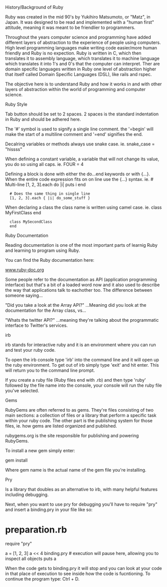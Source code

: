 History/Background of Ruby

Ruby was created in the mid 90's by Yukihiro Matsumoto, or "Matz", in Japan. It was designed to be read and implemented with a "human first" attitude, meaning it was meant to be friendlier to programmers.

Throughout the years computer science and programming have added different layers of abstraction to the experience of people using computers. High level programming languages make writing code easier/more human friendly and Ruby is no expection. Ruby is written in C, which then translates it to assembly language, which translates it to machine language which translates it into 1's and 0's that the computer can interpret. Ther are domain specific languages written in Ruby one level of abstraction higher that itself called Domain Specific Languages (DSL), like rails and rspec. 

The objective here is to understand Ruby and how it works in and with other layers of abstraction within the world of programming and computer science. 


Ruby Style

Tab button should be set to 2 spaces. 2 spaces is the standard indentation in Ruby and should be adhered here.

The '#' symbol is used to signify a single line comment. 
the '=begin' will make the start of a multiline comment and '=end' signifies the end. 

Decalring variables or methods always use snake case. 
  ie. snake_case = "hissss"

When defining a constant variable, a variable that will not change its value, you do so using all caps. 
  ie. FOUR = 4

Defining a block is done with either the do...end keywords or with {...}. When the entire code expression fits on on line use the {...} syntax. 
  ie. # Multi-line
      [1, 2, 3].each do |i|
        puts i
      end

      # Does the same thing in single line
      [1, 2, 3].each { |i| do_some_stuff }

When declaring a class the class name is written using camel case. 
  ie. class MyFirstClass
      end

      class MySecondClass
      end
    

Ruby Documentation

Reading documentation is one of the most important parts of learnig Ruby and learning to program using Ruby. 

You can find the Ruby documentation here:

  www.ruby-doc.org

Some people refer to the documentation as API (application programming interface) but that's a bit of a loaded word now and it also used to describe the way that applications talk to eachother too. The difference between someone saying...

  "Did you take a look at the Array API?"
  ...Meaning did you look at the documentation for the Array class, vs...

  "Whats the twitter API?"
  ...meaning they're talking about the programmatic interface to Twitter's services.


irb

irb stands for interactive ruby and it is an environment where you can run and test your ruby code. 

To open the irb console type 'irb' into the command line and it will open up the ruby environment. 
To get out of irb simply type 'exit' and hit enter. This will return you to the command line prompt.

If you create a ruby file (Ruby files end with .rb) and then type 'ruby' followed by the file name into the console, your console will run the ruby file you've selected. 


Gems

RubyGems are often referred to as gems. They're files consisting of two main sections: a collection of files or a library that perform a specific task within your ruby code. The other part is the publishing system for those files, ie. how gems are listed organized and published. 

rubygems.org is the site responsible for publishing and powering RubyGems.

To install a new gem simply enter:

  gem install <gem name>

Where gem name is the actual name of the gem file you're installing. 


Pry

Is a library that doubles as an alternative to irb, with many helpful features including debugging. 

Next, when you want to use pry for debugging you'll have to require "pry" and insert a binding.pry in your file like so:

  # preparation.rb
  require "pry"

  a = [1, 2, 3]
  a << 4
  binding.pry     # execution will pause here, allowing you to inspect all objects
  puts a

When the code gets to binding.pry it will stop and you can look at your code in that place of execution to see inside how the code is fucntioning. To continue the program type: Ctrl + D.